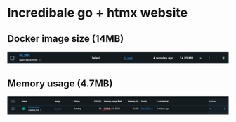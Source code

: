 # Incredibale go + htmx website

## Docker image size (14MB)
![image](./docs/image_size.png)

## Memory usage (4.7MB)
![image](./docs//memory%20usage.png)